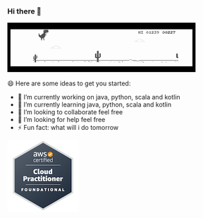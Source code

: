 ### Hi there 👋

<!--
**dansotirakis/dansotirakis** is a ✨ _special_ ✨ repository because its `README.md` (this file) appears on your GitHub profile.
-->

![run](https://github.com/dansotirakis/dansotirakis/blob/master/01.gif)

😄 Here are some ideas to get you started:

- 🔭 I’m currently working on java, python, scala and kotlin
- 🌱 I’m currently learning java, python, scala and kotlin
- 👯 I’m looking to collaborate feel free
- 🤔 I’m looking for help feel free
- ⚡ Fun fact: what will i do tomorrow

![cloud](https://github.com/dansotirakis/dansotirakis/blob/master/aws-certified-cloud-practitioner.png)
